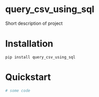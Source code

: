 
# query_csv_using_sql
Short description of project

# Installation
```
pip install query_csv_using_sql
```

# Quickstart
```python
# some code
```
